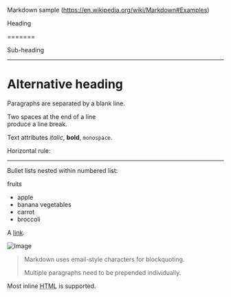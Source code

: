 Markdown sample (https://en.wikipedia.org/wiki/Markdown#Examples)


Heading


=======

Sub-heading


-----------

# Alternative heading #


Paragraphs are separated
by a blank line.


Two spaces at the end of a line  
produce a line break.


Text attributes _italic_, **bold**, `monospace`.


Horizontal rule:

---

Bullet lists nested within numbered list:

fruits
* apple
* banana
vegetables
* carrot
* broccoli

A [link](example.com).

![Image](Icon-pictures.png "icon")

> Markdown uses email-style
characters for blockquoting.
>
> Multiple paragraphs need to be prepended individually.

Most inline <abbr title="Hypertext Markup Language">HTML</abbr> is supported.